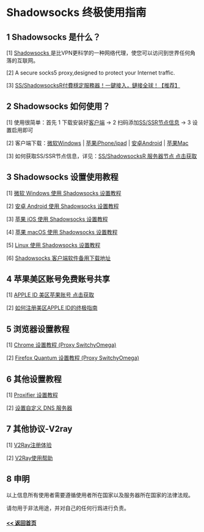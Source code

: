 # Shadowsocks 终极使用指南

## 1 Shadowsocks 是什么？

[1] [ Shadowsocks ](README.md)是比VPN更科学的一种网络代理，使您可以访问到世界任何角落的互联网。

[2] A secure socks5 proxy,designed to protect your Internet traffic. 

[3] [SS/ShadowsocksR付費穩定服務器！一鍵接入，鏈接全球！【推荐】](https://s-s-r.github.io/)

## 2 Shadowsocks 如何使用？

[1] 使用很简单：首先 1 下载安装好[客户端](download.md) → 2 扫码添加[SS/SSR节点信息](ss.md)  → 3 设置启用即可

[2] 客户端下载：<a href="https://raw.githubusercontent.com/ShadowsocksHelp/Shadowsocks/master/Download/shadowsocks-windows.zip" target="_blank">微软Windows</a> | 
<a href="https://iosrjk.github.io/ios/" target="_blank">苹果iPhone/ipad</a> | 
<a href="https://raw.githubusercontent.com/ShadowsocksHelp/Shadowsocks/master/Download/shadowsocks-android.apk" target="_blank">安卓Android</a> |
<a href="https://raw.githubusercontent.com/ShadowsocksHelp/Shadowsocks/master/Download/shadowsocks-mac.zip" target="_blank">苹果Mac</a>

[3] 如何获取SS/SSR节点信息，详见：[SS/ShadowsocksR 服务器节点 点击获取](ss.md)

## 3 Shadowsocks 设置使用教程

[1] [微软 Windows 使用 Shadowsocks 设置教程](windows.md)

[2] [安卓 Android 使用 Shadowsocks 设置教程](Android.md)

[3] [苹果 iOS 使用 Shadowsocks 设置教程](ios.md)

[4] [苹果 macOS 使用 Shadowsocks 设置教程](mac.md)

[5] [Linux 使用 Shadowsocks 设置教程](linux.md)

[6] [Shadowsocks 客户端软件备用下载地址](download.md)

## 4 苹果美区账号免费账号共享

[1] [APPLE ID 美区苹果账号  点击获取](appleid.md) 

[2] [如何注册美区APPLE ID的终极指南](apple-id.md)

## 5 浏览器设置教程

[1] [Chrome 设置教程 (Proxy SwitchyOmega)](Chrome.md) 

[2] [Firefox Quantum 设置教程 (Proxy SwitchyOmega)](Firefox.md)

## 6 其他设置教程

[1] [Proxifier 设置教程](proxifier.md)

[2] [设置自定义 DNS 服务器](DNS.md)

## 7 其他协议-V2ray

[1] [V2Ray注册体验](https://v2sx.github.io/)

[2] [V2Ray使用帮助](https://v2sx.github.io/Help)

## 8 申明

以上信息所有使用者需要遵循使用者所在国家以及服务器所在国家的法律法规。

请勿用于非法用途，并对自己的任何行爲进行负责。

#### [<< 返回首页](https://shadowsockshelp.github.io)
